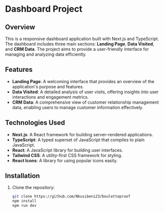 # Dashboard Project

## Overview

This is a responsive dashboard application built with Next.js and TypeScript. The dashboard includes three main sections: **Landing Page**, **Data Visited**, and **CRM Data**. The project aims to provide a user-friendly interface for managing and analyzing data efficiently.

## Features

- **Landing Page**: A welcoming interface that provides an overview of the application's purpose and features.
- **Data Visited**: A detailed analysis of user visits, offering insights into user interactions and engagement metrics.
- **CRM Data**: A comprehensive view of customer relationship management data, enabling users to manage customer information effectively.

## Technologies Used

- **Next.js**: A React framework for building server-rendered applications.
- **TypeScript**: A typed superset of JavaScript that compiles to plain JavaScript.
- **React**: A JavaScript library for building user interfaces.
- **Tailwind CSS**: A utility-first CSS framework for styling.
- **React Icons**: A library for using popular icons easily.

## Installation

1. Clone the repository:

   ```bash
   git clone https://github.com/Nkusibeni23/bouletteproof
   npm install
   npm run dev
   ```
